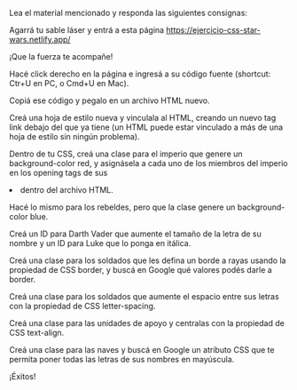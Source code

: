 Lea el material mencionado y responda las siguientes consignas:   

 

Agarrá tu sable láser y entrá a esta página https://ejercicio-css-star-wars.netlify.app/   

 

¡Que la fuerza te acompañe!  

Hacé click derecho en la página e ingresá a su código fuente (shortcut: Ctr+U en PC, o Cmd+U en Mac).  

Copiá ese código y pegalo en un archivo HTML nuevo.  

Creá una hoja de estilo nueva y vinculala al HTML, creando un nuevo tag link debajo del que ya tiene (un HTML puede estar vinculado a más de una hoja de estilo sin ningún problema).  

Dentro de tu CSS, creá una clase para el imperio que genere un background-color red, y asignásela a cada uno de los miembros del imperio en los opening tags de sus <li> dentro del archivo HTML.  

Hacé lo mismo para los rebeldes, pero que la clase genere un background-color blue.  

Creá un ID para Darth Vader que aumente el tamaño de la letra de su nombre y un ID para Luke que lo ponga en itálica. 

Creá una clase para los soldados que les defina un borde a rayas usando la propiedad de CSS border, y buscá en Google qué valores podés darle a border. 

Creá una clase para los soldados que aumente el espacio entre sus letras con la propiedad de CSS letter-spacing. 

Creá una clase para las unidades de apoyo y centralas con la propiedad de CSS text-align. 

Creá una clase para las naves y buscá en Google un atributo CSS que te permita poner todas las letras de sus nombres en mayúscula. 

¡Éxitos! 